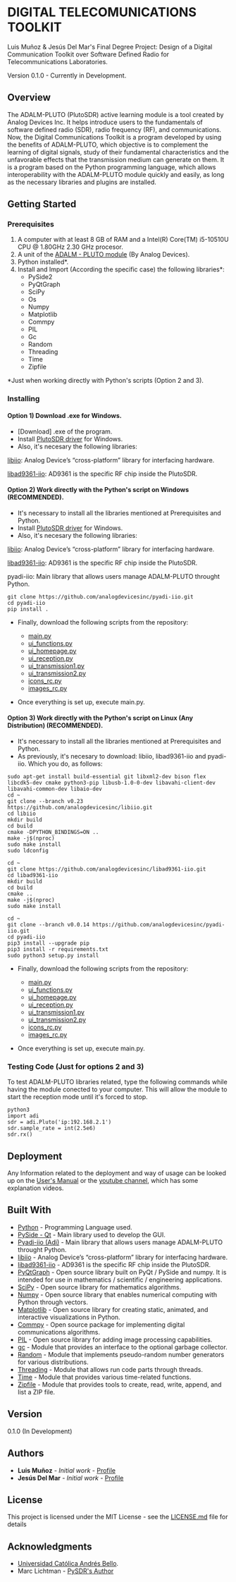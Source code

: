 # DIGITAL TELECOMUNICATIONS TOOLKIT

Luis Muñoz & Jesús Del Mar's Final Degree Project: Design of a Digital Communication Toolkit over Software Defined Radio for Telecommunications Laboratories.

Version 0.1.0 - Currently in Development.

## Overview
The ADALM-PLUTO (PlutoSDR) active learning module is a tool created by Analog Devices Inc. It helps introduce users to the fundamentals of software defined radio (SDR), radio frequency (RF), and communications. Now, the Digital Communications Toolkit is a program developed by using the benefits of ADALM-PLUTO, which objective is to complement the learning of digital signals, study of their fundamental characteristics and the unfavorable effects that the transmission medium can generate on them. It is a program based on the Python programming language, which allows interoperability with the ADALM-PLUTO module quickly and easily, as long as the necessary libraries and plugins are installed.

## Getting Started
### Prerequisites

1) A computer with at least 8 GB of RAM and a Intel(R) Core(TM) i5-10510U CPU @ 1.80GHz 2.30 GHz procesor.
2) A unit of the [ADALM - PLUTO module](https://www.analog.com/en/resources/evaluation-hardware-and-software/evaluation-boards-kits/adalm-pluto.html) (By Analog Devices).
3) Python installed*.
4) Install and Import (According the specific case) the following libraries*:
   - PySide2
   - PyQtGraph
   - SciPy
   - Os
   - Numpy
   - Matplotlib
   - Commpy
   - PIL
   - Gc
   - Random
   - Threading
   - Time
   - Zipfile

*Just when working directly with Python's scripts (Option 2 and 3).

### Installing
#### Option 1) Download .exe for Windows.

 - [Download] .exe of the program.
 - Install [PlutoSDR driver](https://github.com/analogdevicesinc/plutosdr-m2k-drivers-win/releases/download/v0.7/PlutoSDR-M2k-USB-Drivers.exe) for Windows.
 - Also, it's necesary the following libraries:

[libiio](https://github.com/analogdevicesinc/libiio?tab=readme-ov-file): Analog Device’s “cross-platform” library for interfacing hardware.

[libad9361-iio](https://github.com/analogdevicesinc/libad9361-iio?tab=readme-ov-file): AD9361 is the specific RF chip inside the PlutoSDR.

#### Option 2) Work directly with the Python's script on Windows (RECOMMENDED).

  - It's necessary to install all the libraries mentioned at Prerequisites and Python.
  - Install [PlutoSDR driver](https://github.com/analogdevicesinc/plutosdr-m2k-drivers-win/releases/download/v0.7/PlutoSDR-M2k-USB-Drivers.exe) for Windows.
  - Also, it's necesary the following libraries:

[libiio](https://github.com/analogdevicesinc/libiio?tab=readme-ov-file): Analog Device’s “cross-platform” library for interfacing hardware.

[libad9361-iio](https://github.com/analogdevicesinc/libad9361-iio?tab=readme-ov-file): AD9361 is the specific RF chip inside the PlutoSDR.

pyadi-iio: Main library that allows users manage ADALM-PLUTO throught Python.
```
git clone https://github.com/analogdevicesinc/pyadi-iio.git
cd pyadi-iio
pip install .
```
  - Finally, download the following scripts from the repository:
    * [main.py](https://github.com/LuisMunoz1997/Digital-Telecomunications-Toolkit-0.1.0/blob/main/main.py)
    * [ui_functions.py](https://github.com/LuisMunoz1997/Digital-Telecomunications-Toolkit-0.1.0/blob/main/ui_functions.py)
    * [ui_homepage.py](https://github.com/LuisMunoz1997/Digital-Telecomunications-Toolkit-0.1.0/blob/main/ui_homepage.py)
    * [ui_reception.py](https://github.com/LuisMunoz1997/Digital-Telecomunications-Toolkit-0.1.0/blob/main/ui_reception.py)
    * [ui_transmission1.py](https://github.com/LuisMunoz1997/Digital-Telecomunications-Toolkit-0.1.0/blob/main/ui_transmission1.py)
    * [ui_transmission2.py](https://github.com/LuisMunoz1997/Digital-Telecomunications-Toolkit-0.1.0/blob/main/ui_transmission2.py)
    * [icons_rc.py](https://github.com/LuisMunoz1997/Digital-Telecomunications-Toolkit-0.1.0/blob/main/icons_rc.py)
    * [images_rc.py](https://github.com/LuisMunoz1997/Digital-Telecomunications-Toolkit-0.1.0/blob/main/images_rc.py)
      
  - Once everything is set up, execute main.py.


#### Option 3) Work directly with the Python's script on Linux (Any Distribution) (RECOMMENDED).

  - It's necessary to install all the libraries mentioned at Prerequisites and Python.
  - As previously, it's necesary to download: libiio, libad9361-iio and pyadi-iio. Which you do, as follows:

```
sudo apt-get install build-essential git libxml2-dev bison flex libcdk5-dev cmake python3-pip libusb-1.0-0-dev libavahi-client-dev libavahi-common-dev libaio-dev
cd ~
git clone --branch v0.23 https://github.com/analogdevicesinc/libiio.git
cd libiio
mkdir build
cd build
cmake -DPYTHON_BINDINGS=ON ..
make -j$(nproc)
sudo make install
sudo ldconfig

cd ~
git clone https://github.com/analogdevicesinc/libad9361-iio.git
cd libad9361-iio
mkdir build
cd build
cmake ..
make -j$(nproc)
sudo make install

cd ~
git clone --branch v0.0.14 https://github.com/analogdevicesinc/pyadi-iio.git
cd pyadi-iio
pip3 install --upgrade pip
pip3 install -r requirements.txt
sudo python3 setup.py install
```
  - Finally, download the following scripts from the repository:
    * [main.py](https://github.com/LuisMunoz1997/Digital-Telecomunications-Toolkit-0.1.0/blob/main/main.py)
    * [ui_functions.py](https://github.com/LuisMunoz1997/Digital-Telecomunications-Toolkit-0.1.0/blob/main/ui_functions.py)
    * [ui_homepage.py](https://github.com/LuisMunoz1997/Digital-Telecomunications-Toolkit-0.1.0/blob/main/ui_homepage.py)
    * [ui_reception.py](https://github.com/LuisMunoz1997/Digital-Telecomunications-Toolkit-0.1.0/blob/main/ui_reception.py)
    * [ui_transmission1.py](https://github.com/LuisMunoz1997/Digital-Telecomunications-Toolkit-0.1.0/blob/main/ui_transmission1.py)
    * [ui_transmission2.py](https://github.com/LuisMunoz1997/Digital-Telecomunications-Toolkit-0.1.0/blob/main/ui_transmission2.py)
    * [icons_rc.py](https://github.com/LuisMunoz1997/Digital-Telecomunications-Toolkit-0.1.0/blob/main/icons_rc.py)
    * [images_rc.py](https://github.com/LuisMunoz1997/Digital-Telecomunications-Toolkit-0.1.0/blob/main/images_rc.py)

  - Once everything is set up, execute main.py.

### Testing Code (Just for options 2 and 3)

To test ADALM-PLUTO libraries related, type the following commands while having the module conected to your computer. This will allow the module to start the reception mode until it's forced to stop. 

```
python3
import adi
sdr = adi.Pluto('ip:192.168.2.1')
sdr.sample_rate = int(2.5e6)
sdr.rx()
```

## Deployment

Any Information related to the deployment and way of usage can be looked up on the [User's Manual](https://github.com/LuisMunoz1997/Tesis/blob/main/Digital%20Communications%20Toolkit%20-%20User's%20Manual%20(Spanish%20Version).pdf) or the [youtube channel](https://www.youtube.com/channel/UCFuAZh6CEBv1I5rJxSZda3Q), which has some explanation videos.

## Built With

* [Python](https://www.python.org/) - Programming Language used.
* [PySide - Qt](https://wiki.qt.io/Qt_for_Python) - Main library used to develop the GUI.
* [Pyadi-iio (Adi)](https://wiki.analog.com/resources/tools-software/linux-software/pyadi-iio) - Main library that allows users manage ADALM-PLUTO throught Python.
* [libiio](https://github.com/analogdevicesinc/libiio?tab=readme-ov-file) - Analog Device’s “cross-platform” library for interfacing hardware.
* [libad9361-iio](https://github.com/analogdevicesinc/libad9361-iio?tab=readme-ov-file) - AD9361 is the specific RF chip inside the PlutoSDR.
* [PyQtGraph](https://www.pyqtgraph.org/) - Open source library built on PyQt / PySide and numpy. It is intended for use in mathematics / scientific / engineering applications. 
* [SciPy](https://scipy.org/) - Open source library for mathematics algorithms.
* [Numpy](https://numpy.org/) - Open source library that enables numerical computing with Python through vectors.
* [Matplotlib](https://matplotlib.org/) - Open source library for creating static, animated, and interactive visualizations in Python.
* [Commpy](https://commpy.readthedocs.io/en/latest/index.html) - Open source package for implementing digital communications algorithms.
* [PIL](https://pypi.org/project/pillow/) - Open source library for adding image processing capabilities.
* [gc](https://docs.python.org/3/library/gc.html) - Module that provides an interface to the optional garbage collector.
* [Random](https://docs.python.org/3/library/random.html) - Module that implements pseudo-random number generators for various distributions.
* [Threading](https://docs.python.org/es/3.8/library/threading.html) - Module that allows run code parts through threads.
* [Time](https://docs.python.org/3/library/time.html) - Module that provides various time-related functions.
* [Zipfile](https://docs.python.org/3/library/zipfile.html) - Module that provides tools to create, read, write, append, and list a ZIP file.

## Version

0.1.0 (In Development)

## Authors

* **Luis Muñoz** - *Initial work* - [Profile](https://github.com/LuisMunoz1997)
* **Jesús Del Mar** - *Initial work* - [Profile](https://github.com/DelMar1111)

## License

This project is licensed under the MIT License - see the [LICENSE.md](LICENSE.md) file for details

## Acknowledgments

* [Universidad Católica Andrés Bello](https://www.ucab.edu.ve/).
* Marc Lichtman - [PySDR's Author](https://pysdr.org/index.html)
  
  

